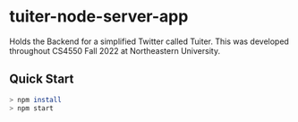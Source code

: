 # tuiter-node-server-app

Holds the Backend for a simplified Twitter called Tuiter. This was developed throughout CS4550 Fall 2022 at Northeastern University.

## Quick Start

```bash
> npm install
> npm start
```
